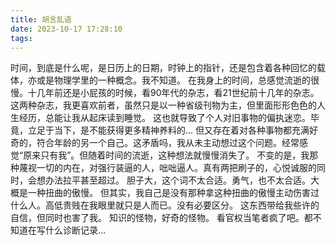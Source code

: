 ```yaml
---
title: 胡言乱语
date: 2023-10-17 17:28:10
tags:
---
```

时间，到底是什么呢，是日历上的日期，时钟上的指针，还是包含着各种回忆的载体，亦或是物理学里的一种概念。我不知道。
在我身上的时间，总感觉流逝的很慢。十几年前还是小屁孩的时候，看90年代的杂志，看21世纪前十几年的杂志。
这两种杂志，我更喜欢前者，虽然只是以一种省级刊物为主，但里面形形色色的人生经历，总能让我从起床读到睡觉。
这也就导致了个人对旧事物的偏执迷恋。毕竟，立足于当下，是不能获得更多精神养料的…
但又存在着对各种事物都充满好奇的，符合年龄的另一个自己。这矛盾吗，我从未主动想过这个问题。经常感觉“原来只有我”。但随着时间的流逝，这种想法就慢慢消失了。
不变的是，我那种蔑视一切的内在，对强行装逼的人，咄咄逼人。真有两把刷子的，心悦诚服的同时，会想办法拉平甚至超过。
胆子大，这个词不太合适。勇气，也不太合适。大概是一种扭曲的傲慢。
但其实，我自己是没有那种拿这种扭曲的傲慢主动伤害过什么人。高低贵贱在我眼里就只是人而已。没有必要区分。
这东西带给我些许的自信，但同时也害了我。
知识的怪物，好奇的怪物。
看官权当笔者疯了吧。都不知道在写什么诊断记录…